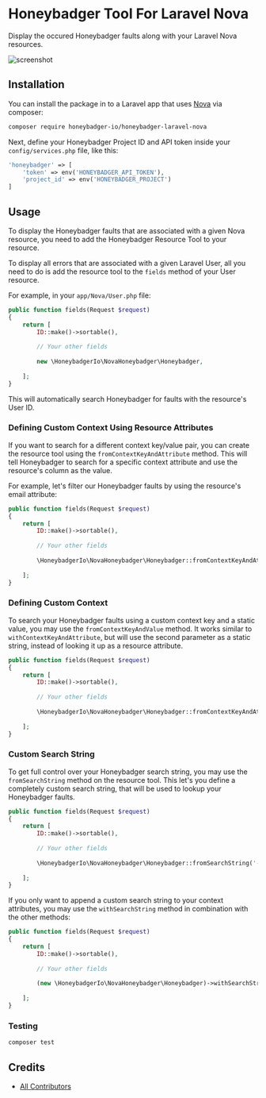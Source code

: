 # Honeybadger Tool For Laravel Nova

Display the occured Honeybadger faults along with your Laravel Nova resources.  

![screenshot](https://beyondco.de/github/honeybadger/screenshot.png)

## Installation

You can install the package in to a Laravel app that uses [Nova](https://nova.laravel.com) via composer:

```bash
composer require honeybadger-io/honeybadger-laravel-nova
```

Next, define your Honeybadger Project ID and API token inside your `config/services.php` file, like this:

```php
'honeybadger' => [
    'token' => env('HONEYBADGER_API_TOKEN'),
    'project_id' => env('HONEYBADGER_PROJECT')
]
```

## Usage

To display the Honeybadger faults that are associated with a given Nova resource, you need to add the Honeybadger Resource Tool to your resource.

To display all errors that are associated with a given Laravel User, all you need to do is add the resource tool to the `fields` method of your User resource.

For example, in your `app/Nova/User.php` file:

```php
public function fields(Request $request)
{
    return [
        ID::make()->sortable(),
        
        // Your other fields
    
        new \HoneybadgerIo\NovaHoneybadger\Honeybadger,
        
    ];
}
``` 

This will automatically search Honeybadger for faults with the resource's User ID.

### Defining Custom Context Using Resource Attributes

If you want to search for a different context key/value pair, you can create the resource tool using the `fromContextKeyAndAttribute` method. 
This will tell Honeybadger to search for a specific context attribute and use the resource's column as the value.

For example, let's filter our Honeybadger faults by using the resource's email attribute:

```php
public function fields(Request $request)
{
    return [
        ID::make()->sortable(),
        
        // Your other fields
    
        \HoneybadgerIo\NovaHoneybadger\Honeybadger::fromContextKeyAndAttribute('context.user.email', 'email'),
        
    ];
}
```

### Defining Custom Context

To search your Honeybadger faults using a custom context key and a static value, you may use the `fromContextKeyAndValue` method.
It works similar to `withContextKeyAndAttribute`, but will use the second parameter as a static string, instead of looking it up as a resource attribute. 

```php
public function fields(Request $request)
{
    return [
        ID::make()->sortable(),
        
        // Your other fields
    
        \HoneybadgerIo\NovaHoneybadger\Honeybadger::fromContextKeyAndAttribute('context.user.email', 'static.value@honeybadger.io'),
        
    ];
}
```

### Custom Search String

To get full control over your Honeybadger search string, you may use the `fromSearchString` method on the resource tool. This let's you define a completely custom search string, that will be used to lookup your Honeybadger faults.

```php
public function fields(Request $request)
{
    return [
        ID::make()->sortable(),
        
        // Your other fields
    
        \HoneybadgerIo\NovaHoneybadger\Honeybadger::fromSearchString('-tag:wip -tag:pending environment:"production"'),
        
    ];
}
```

If you only want to append a custom search string to your context attributes, you may use the `withSearchString` method in combination with the other methods:

```php
public function fields(Request $request)
{
    return [
        ID::make()->sortable(),
        
        // Your other fields
    
        (new \HoneybadgerIo\NovaHoneybadger\Honeybadger)->withSearchString('-environment:"production"'),
        
    ];
}
```

### Testing

``` bash
composer test
```

## Credits

- [All Contributors](../../contributors)